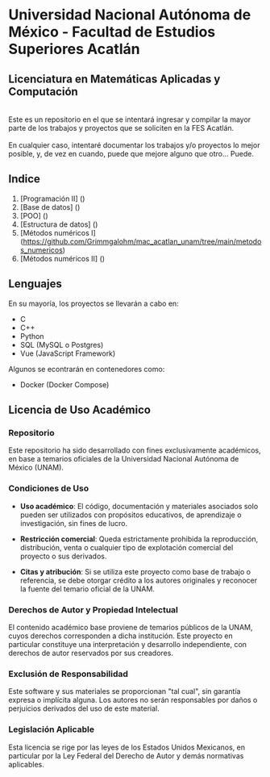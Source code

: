 # Universidad Nacional Autónoma de México - Facultad de Estudios Superiores Acatlán
## Licenciatura en Matemáticas Aplicadas y Computación
<br>
Este es un repositorio en el que se intentará ingresar y compilar la mayor parte de los trabajos y proyectos que se soliciten en la FES Acatlán.
<br>
<br>
En cualquier caso, intentaré documentar los trabajos y/o proyectos lo mejor posible, y, de vez en cuando, puede que mejore alguno que otro... Puede.

## Indice

1. [Programación II] ()
2. [Base de datos] ()
3. [POO] ()
4. [Estructura de datos] ()
5. [Métodos numéricos I] (https://github.com/Grimmgalohm/mac_acatlan_unam/tree/main/metodos_numericos)
6. [Métodos numéricos II] ()

## Lenguajes
En su mayoría, los proyectos se llevarán a cabo en:

- C
- C++
- Python
- SQL (MySQL o Postgres)
- Vue (JavaScript Framework)

Algunos se econtrarán en contenedores como:

- Docker (Docker Compose)

## Licencia de Uso Académico

### Repositorio

Este repositorio ha sido desarrollado con fines exclusivamente académicos, en base a temarios oficiales de la Universidad Nacional Autónoma de México (UNAM).

### Condiciones de Uso

* **Uso académico**: El código, documentación y materiales asociados solo pueden ser utilizados con propósitos educativos, de aprendizaje o investigación, sin fines de lucro.

* **Restricción comercial**: Queda estrictamente prohibida la reproducción, distribución, venta o cualquier tipo de explotación comercial del proyecto o sus derivados.

* **Citas y atribución**: Si se utiliza este proyecto como base de trabajo o referencia, se debe otorgar crédito a los autores originales y reconocer la fuente del temario oficial de la UNAM.

### Derechos de Autor y Propiedad Intelectual

El contenido académico base proviene de temarios públicos de la UNAM, cuyos derechos corresponden a dicha institución. Este proyecto en particular constituye una interpretación y desarrollo independiente, con derechos de autor reservados por sus creadores.

### Exclusión de Responsabilidad

Este software y sus materiales se proporcionan "tal cual", sin garantía expresa o implícita alguna. Los autores no serán responsables por daños o perjuicios derivados del uso de este material.

### Legislación Aplicable

Esta licencia se rige por las leyes de los Estados Unidos Mexicanos, en particular por la Ley Federal del Derecho de Autor y demás normativas aplicables.